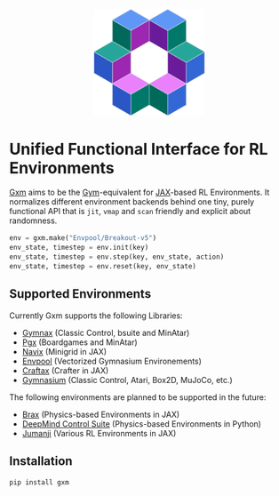 <div align="center">
    <img src="https://github.com/huterguier/gxm/blob/main/images/gxm.png" width="200">
</div>

# Unified Functional Interface for RL Environments
[Gxm](https://github.com/huterguier/gxm) aims to be the [Gym](https://www.gymlibrary.dev/)-equivalent for [JAX](https://github.com/jax-ml/jax)-based RL Environments.
It normalizes different environment backends behind one tiny, purely functional API that is `jit`, `vmap` and `scan` friendly and explicit about randomness.
```python
env = gxm.make("Envpool/Breakout-v5")
env_state, timestep = env.init(key)
env_state, timestep = env.step(key, env_state, action)
env_state, timestep = env.reset(key, env_state)
```

## Supported Environments
Currently Gxm supports the following Libraries:
- [Gymnax](https://github.com/RobertTLange/gymnax) (Classic Control, bsuite and MinAtar)
- [Pgx](https://github.com/sotetsuk/pgx) (Boardgames and MinAtar)
- [Navix](https://github.com/epignatelli/navix) (Minigrid in JAX)
- [Envpool](https://github.com/sail-sg/envpool) (Vectorized Gymnasium Environements)
- [Craftax](https://github.com/MichaelTMatthews/Craftax) (Crafter in JAX)
- [Gymnasium](https://github.com/Farama-Foundation/Gymnasium) (Classic Control, Atari, Box2D, MuJoCo, etc.)

The following environments are planned to be supported in the future:
- [Brax](https://github.com/google/brax) (Physics-based Environments in JAX)
- [DeepMind Control Suite](https://github.com/google-deepmind/dm_control) (Physics-based Environments in Python)
- [Jumanji](https://github.com/instadeepai/jumanji) (Various RL Environments in JAX)


## Installation
```
pip install gxm
```
